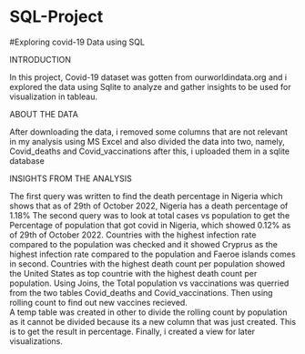 # SQL-Project
#Exploring covid-19 Data using SQL


INTRODUCTION

In this project, Covid-19 dataset was gotten from ourworldindata.org and i explored the data using Sqlite to analyze and gather insights to be used for visualization in
tableau.


ABOUT THE DATA

After downloading the data, i removed some columns that are not relevant in my analysis using MS Excel and also divided the data into two, namely, Covid_deaths and Covid_vaccinations
after this, i uploaded them in a sqlite database

INSIGHTS FROM THE ANALYSIS

The first query was written to find the death percentage in Nigeria which shows that as of 29th of October 2022, Nigeria has a death percentage of 1.18%
The second query was to look at total cases vs population to get the Percentage of population that got covid in Nigeria, which showed 0.12% as of 29th of October 2022.
Countries with the highest infection rate compared to the population was checked and it showed Cryprus as the highest infection rate compared to the population and 
Faeroe islands comes in second.
Countries with the highest death count per population showed the United States as top countrie with the highest death count per population.
Using Joins, the Total population vs vaccinations was querried from the two tables Covid_deaths and Covid_vaccinations.
Then using rolling count to find out new vaccines recieved.  
A temp table was created in other to divide the rolling count by population as it cannot be divided because its a new column that was just created. This is to get the result in percentage.
Finally, i created a view for later visualizations.
